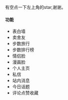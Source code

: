 有空点一下左上角的star,谢谢。

#### 功能
- 表白墙
- 卖舍友
- 步数旅行
- 步数排行榜
- 情侣脸
- 漫画脸
- 个人主页
- 私信
- 站内消息
- 今日话题
- 评论点赞收藏
